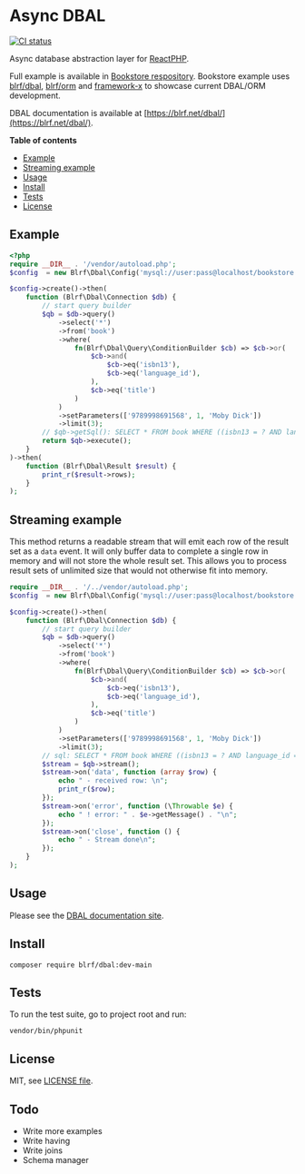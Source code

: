 # Async DBAL

[![CI status](https://github.com/dmarkic/dbal/actions/workflows/ci.yml/badge.svg)](https://github.com/dmarkic/dbal/actions)

Async database abstraction layer for [ReactPHP](https://reactphp.org/).

Full example is available in [Bookstore respository](https://github.com/dmarkic/orm-bookstore-example).
Bookstore example uses [blrf/dbal](https://github.com/dmarkic/dbal), [blrf/orm](https://github.com/dmarkic/orm) and [framework-x](https://github.com/reactphp-framework/framework-x) to showcase current DBAL/ORM development.

DBAL documentation is available at [https://blrf.net/dbal/](https://blrf.net/dbal/).

**Table of contents**

* [Example](#example)
* [Streaming example](#streaming-example)
* [Usage](#usage)
* [Install](#install)
* [Tests](#tests)
* [License](#license)

## Example

```php
<?php
require __DIR__ . '/vendor/autoload.php';
$config  = new Blrf\Dbal\Config('mysql://user:pass@localhost/bookstore');

$config->create()->then(
    function (Blrf\Dbal\Connection $db) {
        // start query builder
        $qb = $db->query()
            ->select('*')
            ->from('book')
            ->where(
                fn(Blrf\Dbal\Query\ConditionBuilder $cb) => $cb->or(
                    $cb->and(
                        $cb->eq('isbn13'),
                        $cb->eq('language_id'),
                    ),
                    $cb->eq('title')
                )
            )
            ->setParameters(['9789998691568', 1, 'Moby Dick'])
            ->limit(3);
        // $qb->getSql(): SELECT * FROM book WHERE ((isbn13 = ? AND language_id = ?) OR title = ?) LIMIT 3
        return $qb->execute();
    }
)->then(
    function (Blrf\Dbal\Result $result) {
        print_r($result->rows);
    }
);
```

## Streaming example

This method returns a readable stream that will emit each row of the result set as a `data` event.
It will only buffer data to complete a single row in memory and will not store the whole result set. This allows you to process result sets of unlimited size that would not otherwise fit into memory.

```php
require __DIR__ . '/../vendor/autoload.php';
$config  = new Blrf\Dbal\Config('mysql://user:pass@localhost/bookstore');

$config->create()->then(
    function (Blrf\Dbal\Connection $db) {
        // start query builder
        $qb = $db->query()
            ->select('*')
            ->from('book')
            ->where(
                fn(Blrf\Dbal\Query\ConditionBuilder $cb) => $cb->or(
                    $cb->and(
                        $cb->eq('isbn13'),
                        $cb->eq('language_id'),
                    ),
                    $cb->eq('title')
                )
            )
            ->setParameters(['9789998691568', 1, 'Moby Dick'])
            ->limit(3);
        // sql: SELECT * FROM book WHERE ((isbn13 = ? AND language_id = ?) OR title = ?) LIMIT 3
        $stream = $qb->stream();
        $stream->on('data', function (array $row) {
            echo " - received row: \n";
            print_r($row);
        });
        $stream->on('error', function (\Throwable $e) {
            echo " ! error: " . $e->getMessage() . "\n";
        });
        $stream->on('close', function () {
            echo " - Stream done\n";
        });
    }
);
```

## Usage

Please see the [DBAL documentation site](https://blrf.net/dbal/).

## Install

```
composer require blrf/dbal:dev-main
```

## Tests

To run the test suite, go to project root and run:

```
vendor/bin/phpunit
```

## License

MIT, see [LICENSE file](LICENSE).

## Todo

- Write more examples
- Write having
- Write joins
- Schema manager
